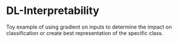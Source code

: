 # DL-Interpretability
Toy example of using gradient on inputs to determine the impact on classification or create best representation of the specific class.
